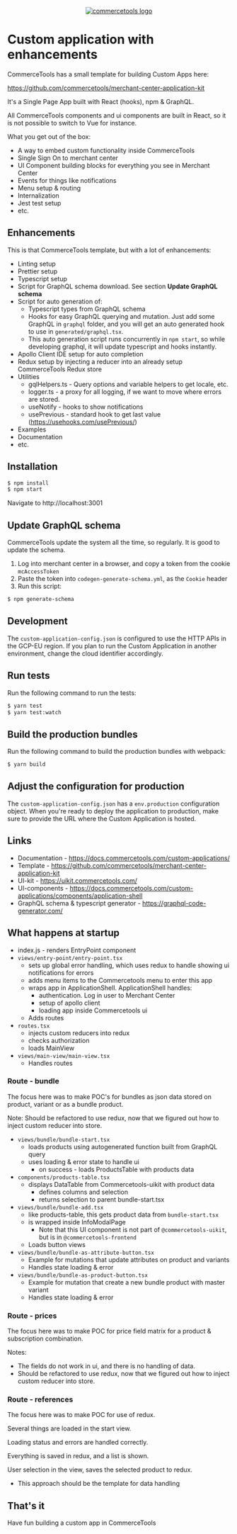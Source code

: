 <p align="center">
  <a href="https://commercetools.com/">
    <img alt="commercetools logo" src="https://unpkg.com/@commercetools-frontend/assets/logos/commercetools_primary-logo_horizontal_RGB.png">
  </a>
</p>

# Custom application with enhancements

CommerceTools has a small template for building Custom Apps here:

https://github.com/commercetools/merchant-center-application-kit

It's a Single Page App built with React (hooks), npm & GraphQL.

All CommerceTools components and ui components are built in React, so it is not possible to switch to Vue for instance.

What you get out of the box:
- A way to embed custom functionality inside CommerceTools
- Single Sign On to merchant center
- UI Component building blocks for everything you see in Merchant Center
- Events for things like notifications
- Menu setup & routing
- Internalization
- Jest test setup
- etc.

## Enhancements
This is that CommerceTools template, but with a lot of enhancements:
- Linting setup
- Prettier setup
- Typescript setup
- Script for GraphQL schema download. See section **Update GraphQL schema**
- Script for auto generation of:
  - Typescript types from GraphQL schema
  - Hooks for easy GraphQL querying and mutation. Just add some GraphQL in `graphql` folder, and you will get an auto generated hook to use in `generated/graphql.tsx`.
  - This auto generation script runs concurrently in `npm start`, so while developing graphql, it will update typescript and hooks instantly.
- Apollo Client IDE setup for auto completion
- Redux setup by injecting a reducer into an already setup CommerceTools Redux store
- Utilities
  - gqlHelpers.ts - Query options and variable helpers to get locale, etc.
  - logger.ts - a proxy for all logging, if we want to move where errors are stored.
  - useNotify - hooks to show notifications
  - usePrevious - standard hook to get last value (https://usehooks.com/usePrevious/) 
- Examples
- Documentation
- etc.

## Installation

```bash
$ npm install
$ npm start
```

Navigate to http://localhost:3001

## Update GraphQL schema

CommerceTools update the system all the time, so regularly. It is good to update the schema.

1. Log into merchant center in a browser, and copy a token from the cookie `mcAccessToken`
2. Paste the token into `codegen-generate-schema.yml`, as the `Cookie` header
3. Run this script:

```bash
$ npm generate-schema
```

## Development

The `custom-application-config.json` is configured to use the HTTP APIs in the GCP-EU region. If you plan to run the Custom Application in another environment, change the cloud identifier accordingly.

## Run tests

Run the following command to run the tests:

```bash
$ yarn test
$ yarn test:watch
```

## Build the production bundles

Run the following command to build the production bundles with webpack:

```bash
$ yarn build
```

## Adjust the configuration for production

The `custom-application-config.json` has a `env.production` configuration object. When you're ready to deploy the application to production, make sure to provide the URL where the Custom Application is hosted.

## Links
- Documentation - https://docs.commercetools.com/custom-applications/
- Template - https://github.com/commercetools/merchant-center-application-kit
- UI-kit - https://uikit.commercetools.com/
- UI-components - https://docs.commercetools.com/custom-applications/components/application-shell
- GraphQL schema & typescript generator - https://graphql-code-generator.com/

## What happens at startup
- index.js - renders EntryPoint component
- `views/entry-point/entry-point.tsx`
  - sets up global error handling, which uses redux to handle showing ui notifications for errors
  - adds menu items to the Commercetools menu to enter this app
  - wraps app in ApplicationShell. ApplicationShell handles:
    - authentication. Log in user to Merchant Center
    - setup of apollo client
    - loading app inside Commercetools ui
  - Adds routes
- `routes.tsx`
  - injects custom reducers into redux
  - checks authorization
  - loads MainView
- `views/main-view/main-view.tsx`
  - Handles routes

### Route - bundle

The focus here was to make POC's for bundles as json data stored on product, variant or as a bundle product.

Note: Should be refactored to use redux, now that we figured out how to inject custom reducer into store.

- `views/bundle/bundle-start.tsx`
  - loads products using autogenerated function built from GraphQL query
  - uses loading & error state to handle ui
    - on success - loads ProductsTable with products data
- `components/products-table.tsx`
  - displays DataTable from Commercetools-uikit with product data
    - defines columns and selection
    - returns selection to parent bundle-start.tsx
- `views/bundle/bundle-add.tsx`
  - like products-table, this gets product data from `bundle-start.tsx`
  - is wrapped inside InfoModalPage
    - Note that this UI component is not part of `@commercetools-uikit`, but is in `@commercetools-frontend`
  - Loads button views
- `views/bundle/bundle-as-attribute-button.tsx`
  - Example for mutations that update attributes on product and variants
  - Handles state loading & error
- `views/bundle/bundle-as-product-button.tsx`
  - Example for mutation that create a new bundle product with master variant
  - Handles state loading & error

### Route - prices

The focus here was to make POC for price field matrix for a product & subscription combination.

Notes:
- The fields do not work in ui, and there is no handling of data.
- Should be refactored to use redux, now that we figured out how to inject custom reducer into store.

### Route - references

The focus here was to make POC for use of redux.

Several things are loaded in the start view.

Loading status and errors are handled correctly.

Everything is saved in redux, and a list is shown.

User selection in the view, saves the selected product to redux.
- This approach should be the template for data handling


## That's it

Have fun building a custom app in CommerceTools
